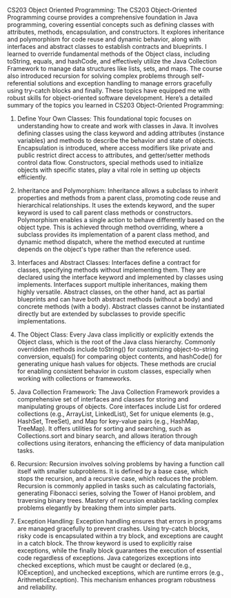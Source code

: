 CS203 Object Oriented Programming: 
The CS203 Object-Oriented Programming course provides a comprehensive foundation in Java programming, covering essential concepts such as defining classes with attributes, methods, encapsulation, and constructors. It explores inheritance and polymorphism for code reuse and dynamic behavior, along with interfaces and abstract classes to establish contracts and blueprints. I learned to override fundamental methods of the Object class, including toString, equals, and hashCode, and effectively utilize the Java Collection Framework to manage data structures like lists, sets, and maps. The course also introduced recursion for solving complex problems through self-referential solutions and exception handling to manage errors gracefully using try-catch blocks and finally. These topics have equipped me with robust skills for object-oriented software development.
Here’s a detailed summary of the topics you learned in CS203 Object-Oriented Programming:
1. Define Your Own Classes:
This foundational topic focuses on understanding how to create and work with classes in Java. It involves defining classes using the class keyword and adding attributes (instance variables) and methods to describe the behavior and state of objects. Encapsulation is introduced, where access modifiers like private and public restrict direct access to attributes, and getter/setter methods control data flow. Constructors, special methods used to initialize objects with specific states, play a vital role in setting up objects efficiently.

2. Inheritance and Polymorphism:
Inheritance allows a subclass to inherit properties and methods from a parent class, promoting code reuse and hierarchical relationships. It uses the extends keyword, and the super keyword is used to call parent class methods or constructors. Polymorphism enables a single action to behave differently based on the object type. This is achieved through method overriding, where a subclass provides its implementation of a parent class method, and dynamic method dispatch, where the method executed at runtime depends on the object's type rather than the reference used.

3. Interfaces and Abstract Classes:
Interfaces define a contract for classes, specifying methods without implementing them. They are declared using the interface keyword and implemented by classes using implements. Interfaces support multiple inheritances, making them highly versatile. Abstract classes, on the other hand, act as partial blueprints and can have both abstract methods (without a body) and concrete methods (with a body). Abstract classes cannot be instantiated directly but are extended by subclasses to provide specific implementations.

4. The Object Class:
Every Java class implicitly or explicitly extends the Object class, which is the root of the Java class hierarchy. Commonly overridden methods include toString() for customizing object-to-string conversion, equals() for comparing object contents, and hashCode() for generating unique hash values for objects. These methods are crucial for enabling consistent behavior in custom classes, especially when working with collections or frameworks.

5. Java Collection Framework:
The Java Collection Framework provides a comprehensive set of interfaces and classes for storing and manipulating groups of objects. Core interfaces include List for ordered collections (e.g., ArrayList, LinkedList), Set for unique elements (e.g., HashSet, TreeSet), and Map for key-value pairs (e.g., HashMap, TreeMap). It offers utilities for sorting and searching, such as Collections.sort and binary search, and allows iteration through collections using iterators, enhancing the efficiency of data manipulation tasks.

6. Recursion:
Recursion involves solving problems by having a function call itself with smaller subproblems. It is defined by a base case, which stops the recursion, and a recursive case, which reduces the problem. Recursion is commonly applied in tasks such as calculating factorials, generating Fibonacci series, solving the Tower of Hanoi problem, and traversing binary trees. Mastery of recursion enables tackling complex problems elegantly by breaking them into simpler parts.

7. Exception Handling:
Exception handling ensures that errors in programs are managed gracefully to prevent crashes. Using try-catch blocks, risky code is encapsulated within a try block, and exceptions are caught in a catch block. The throw keyword is used to explicitly raise exceptions, while the finally block guarantees the execution of essential code regardless of exceptions. Java categorizes exceptions into checked exceptions, which must be caught or declared (e.g., IOException), and unchecked exceptions, which are runtime errors (e.g., ArithmeticException). This mechanism enhances program robustness and reliability.
